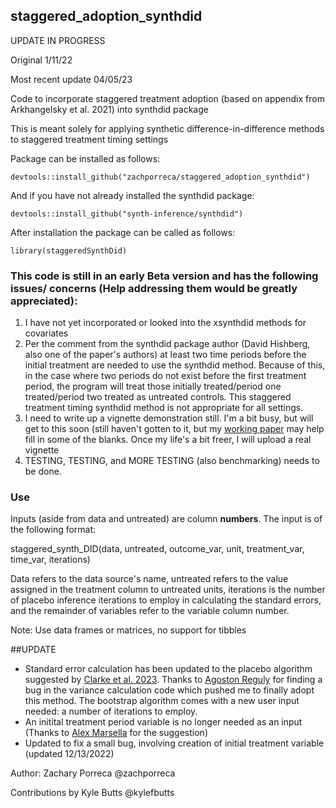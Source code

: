 ## staggered_adoption_synthdid

UPDATE IN PROGRESS

Original 1/11/22

Most recent update 04/05/23   

Code to incorporate staggered treatment adoption (based on appendix from Arkhangelsky et al. 2021) into synthdid package

This is meant solely for applying synthetic difference-in-difference methods to staggered treatment timing settings

Package can be installed as follows:

```
devtools::install_github("zachporreca/staggered_adoption_synthdid")
```

And if you have not already installed the synthdid package:
```
devtools::install_github("synth-inference/synthdid")
```

After installation the package can be called as follows:
```
library(staggeredSynthDid)
```


### This code is still in an early Beta version and has the following issues/ concerns (Help addressing them would be greatly appreciated):

1) I have not yet incorporated or looked into the xsynthdid methods for covariates
2) Per the comment from the synthdid package author (David Hishberg, also one of the paper's authors) at least two time periods before the initial treatment are needed to use the synthdid method. Because of this, in the case where two periods do not exist before the first treatment period, the program will treat those initially treated/period one treated/period two treated as untreated controls. This staggered treatment timing synthdid method is not appropriate for all settings. 
4) I need to write up a vignette demonstration still. I'm a bit busy, but will get to this soon (still haven't gotten to it, but my [working paper](https://papers.ssrn.com/sol3/papers.cfm?abstract_id=4015931) may help fill in some of the blanks. Once my life's a bit freer, I will upload a real vignette
5) TESTING, TESTING, and MORE TESTING (also benchmarking) needs to be done. 


### Use
Inputs (aside from data and untreated) are column <b>numbers</b>. The input is of the following format:

staggered_synth_DID(data, untreated, outcome_var,   unit, treatment_var, time_var, iterations)

Data refers to the data source's name, untreated refers to the value assigned in the treatment column to untreated units, iterations is the number of placebo inference iterations to employ in calculating the standard errors, and the remainder of variables refer to the variable column number. 

Note: Use data frames or matrices, no support for tibbles


##UPDATE
- Standard error calculation has been updated to the placebo algorithm suggested by [Clarke et al. 2023](https://arxiv.org/pdf/2301.11859.pdf). Thanks to [Agoston Reguly](https://github.com/regulyagoston) for finding a bug in the variance calculation code which pushed me to finally adopt this method. The bootstrap algorithm comes with a new user input needed: a number of iterations to employ. 
- An initital treatment period variable is no longer needed as an input (Thanks to [Alex Marsella](https://alexmarsella.github.io/) for the suggestion)
- Updated to fix a small bug, involving creation of initial treatment variable (updated 12/13/2022)

Author: Zachary Porreca @zachporreca

Contributions by Kyle Butts @kylefbutts
